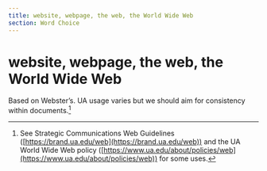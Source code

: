 ```yaml
---
title: website, webpage, the web, the World Wide Web
section: Word Choice
---
```

# website, webpage, the web, the World Wide Web

Based on Webster’s. UA usage varies but we should aim for consistency within documents.[^75]

[^75]: See Strategic Communications Web Guidelines ([https://brand.ua.edu/web](https://brand.ua.edu/web)) and the UA World Wide Web policy ([https://www.ua.edu/about/policies/web](https://www.ua.edu/about/policies/web)) for some uses.